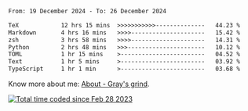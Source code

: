 <!--START_SECTION:waka-->

```txt
From: 19 December 2024 - To: 26 December 2024

TeX            12 hrs 15 mins  >>>>>>>>>>>--------------   44.23 %
Markdown       4 hrs 16 mins   >>>>---------------------   15.42 %
zsh            3 hrs 58 mins   >>>>---------------------   14.31 %
Python         2 hrs 48 mins   >>>----------------------   10.12 %
TOML           1 hr 15 mins    >------------------------   04.52 %
Text           1 hr 5 mins     >------------------------   03.92 %
TypeScript     1 hr 1 min      >------------------------   03.68 %
```

<!--END_SECTION:waka-->

<!-- [![grayxu's github stats](https://github-readme-stats.vercel.app/api?username=grayxu&count_private=true&show_icons=true)](https://github.com/grayxu) -->

Know more about me: [About - Gray's grind](https://www.grayxu.cn/).
<p align="left">
  <a href="https://wakatime.com/@c69eb31e-43a1-463f-8968-c3449e386f57"><img src="https://wakatime.com/badge/user/c69eb31e-43a1-463f-8968-c3449e386f57.svg" title="Total time coded since Feb 28 2023" /></a>
</p>

